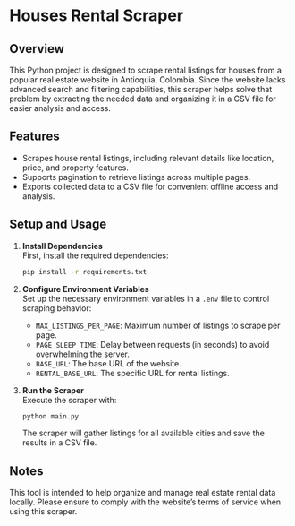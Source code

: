 # Houses Rental Scraper

## Overview

This Python project is designed to scrape rental listings for houses from a popular real estate website in Antioquia, Colombia. Since the website lacks advanced search and filtering capabilities, this scraper helps solve that problem by extracting the needed data and organizing it in a CSV file for easier analysis and access.

## Features

- Scrapes house rental listings, including relevant details like location, price, and property features.
- Supports pagination to retrieve listings across multiple pages.
- Exports collected data to a CSV file for convenient offline access and analysis.

## Setup and Usage

1. **Install Dependencies**  
   First, install the required dependencies:

   ```bash
   pip install -r requirements.txt
   ```

2. **Configure Environment Variables**  
   Set up the necessary environment variables in a `.env` file to control scraping behavior:

   - `MAX_LISTINGS_PER_PAGE`: Maximum number of listings to scrape per page.
   - `PAGE_SLEEP_TIME`: Delay between requests (in seconds) to avoid overwhelming the server.
   - `BASE_URL`: The base URL of the website.
   - `RENTAL_BASE_URL`: The specific URL for rental listings.

3. **Run the Scraper**  
   Execute the scraper with:

   ```bash
   python main.py
   ```

   The scraper will gather listings for all available cities and save the results in a CSV file.

## Notes

This tool is intended to help organize and manage real estate rental data locally. Please ensure to comply with the website’s terms of service when using this scraper.
